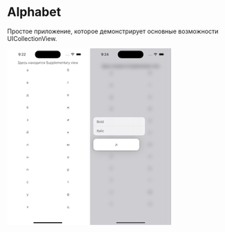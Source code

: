 # Alphabet

Простое приложение, которое демонстрирует основные возможности UICollectionView.

![AppScreenshot1](AppScreenshots/1.png) 
![AppScreenshot2](AppScreenshots/2.png)